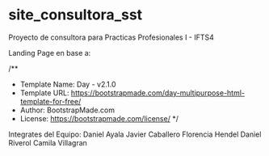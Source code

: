 # site_consultora_sst
Proyecto de consultora para Practicas Profesionales I - IFTS4

Landing Page en base a:

/**
* Template Name: Day - v2.1.0
* Template URL: https://bootstrapmade.com/day-multipurpose-html-template-for-free/
* Author: BootstrapMade.com
* License: https://bootstrapmade.com/license/
*/

Integrates del Equipo:
Daniel Ayala
Javier Caballero
Florencia Hendel
Daniel Riverol
Camila Villagran


